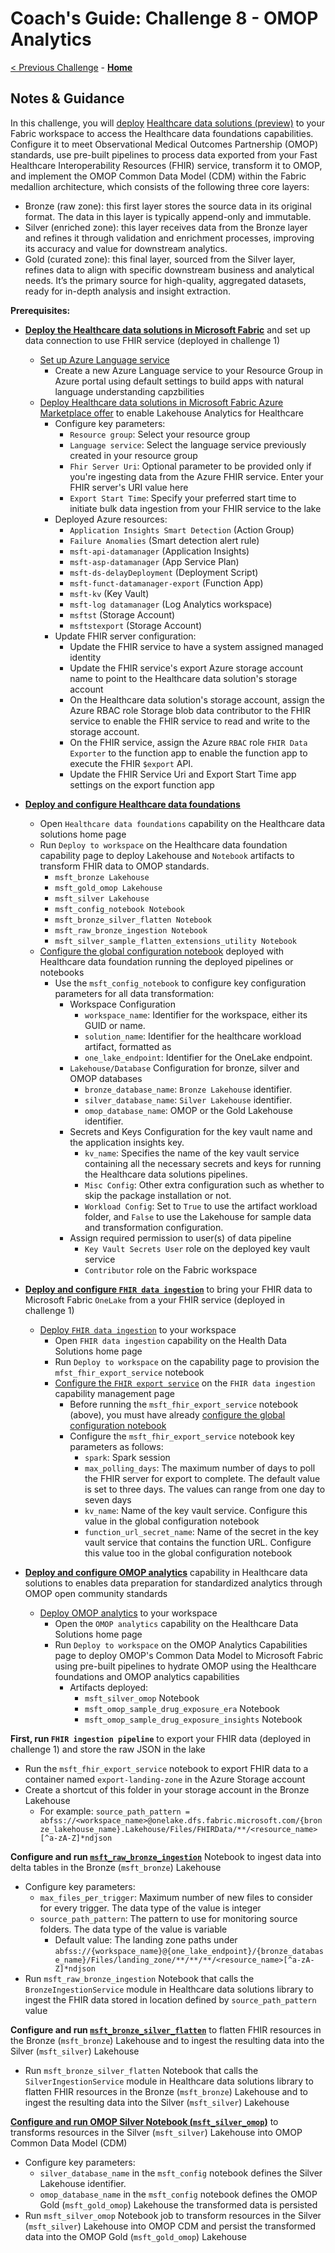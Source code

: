 # Coach's Guide: Challenge 8 - OMOP Analytics

[< Previous Challenge](./Solution07.md) - **[Home](../README.md)**

## Notes & Guidance

In this challenge, you will [deploy](https://learn.microsoft.com/en-us/industry/healthcare/healthcare-data-solutions/deploy) [Healthcare data solutions (preview)](https://learn.microsoft.com/en-us/industry/healthcare/healthcare-data-solutions/overview) to your Fabric workspace to access the Healthcare data foundations capabilities. Configure it to meet Observational Medical Outcomes Partnership (OMOP) standards, use pre-built pipelines to process data exported from your Fast Healthcare Interoperability Resources (FHIR) service, transform it to OMOP, and implement the OMOP Common Data Model (CDM) within the Fabric medallion architecture, which consists of the following three core layers:
- Bronze (raw zone): this first layer stores the source data in its original format. The data in this layer is typically append-only and immutable.
- Silver (enriched zone): this layer receives data from the Bronze layer and refines it through validation and enrichment processes, improving its accuracy and value for downstream analytics.
- Gold (curated zone): this final layer, sourced from the Silver layer, refines data to align with specific downstream business and analytical needs.  It’s the primary source for high-quality, aggregated datasets, ready for in-depth analysis and insight extraction.

**Prerequisites:**

- **[Deploy the Healthcare data solutions in Microsoft Fabric](https://learn.microsoft.com/en-us/industry/healthcare/healthcare-data-solutions/deploy#use-fhir-service)** and set up data connection to use FHIR service (deployed in challenge 1)
  - [Set up Azure Language service](https://learn.microsoft.com/en-us/industry/healthcare/healthcare-data-solutions/deploy?toc=%2Findustry%2Fhealthcare%2Ftoc.json&bc=%2Findustry%2Fbreadcrumb%2Ftoc.json#set-up-azure-language-service)
    - Create a new Azure Language service to your Resource Group in Azure portal using default settings to build apps with natural language understanding capzbilities
  - [Deploy Healthcare data solutions in Microsoft Fabric Azure Marketplace offer](https://learn.microsoft.com/en-us/industry/healthcare/healthcare-data-solutions/deploy?toc=%2Findustry%2Fhealthcare%2Ftoc.json&bc=%2Findustry%2Fbreadcrumb%2Ftoc.json#deploy-azure-marketplace-offer) to enable Lakehouse Analytics for Healthcare
    - Configure key parameters:
      - `Resource group`: Select your resource group
      - `Language service`: Select the language service previously created in your resource group
      - `Fhir Server Uri`: Optional parameter to be provided only if you're ingesting data from the Azure FHIR service. Enter your FHIR server's URI value here
      - `Export Start Time`: Specify your preferred start time to initiate bulk data ingestion from your FHIR service to the lake
    - Deployed Azure resources:
      - `Application Insights Smart Detection` (Action Group)
      - `Failure Anomalies` (Smart detection alert rule)
      - `msft-api-datamanager` (Application Insights)
      - `msft-asp-datamanager` (App Service Plan)
      - `msft-ds-delayDeployment` (Deployment Script)
      - `msft-funct-datamanager-export` (Function App)
      - `msft-kv` (Key Vault)
      - `msft-log datamanager` (Log Analytics workspace)
      - `msftst` (Storage Account)
      - `msftstexport` (Storage Account)
    - Update FHIR server configuration:
      - Update the FHIR service to have a system assigned managed identity
      - Update the FHIR service's export Azure storage account name to point to the Healthcare data solution's storage account 
      - On the Healthcare data solution's storage account, assign the Azure RBAC role Storage blob data contributor to the FHIR service to enable the FHIR service to read and write to the storage account.
      - On the FHIR service, assign the Azure `RBAC` role `FHIR Data Exporter` to the function app to enable the function app to execute the FHIR `$export` API.
      - Update the FHIR Service Uri and Export Start Time app settings on the export function app

- **[Deploy and configure Healthcare data foundations](https://learn.microsoft.com/en-us/industry/healthcare/healthcare-data-solutions/healthcare-data-foundations-configure)**
  - Open `Healthcare data foundations` capability on the Healthcare data solutions home page
  - Run `Deploy to workspace` on the Healthcare data foundation capability page to deploy Lakehouse and `Notebook` artifacts to transform FHIR data to OMOP standards.
    - `msft_bronze Lakehouse`
    - `msft_gold_omop Lakehouse`
    - `msft_silver Lakehouse`
    - `msft_config_notebook Notebook`
    - `msft_bronze_silver_flatten Notebook`
    - `msft_raw_bronze_ingestion Notebook`
    - `msft_silver_sample_flatten_extensions_utility Notebook`
  - [Configure the global configuration notebook](https://learn.microsoft.com/en-us/industry/healthcare/healthcare-data-solutions/healthcare-data-foundations-configure#configure-the-global-configuration-notebook) deployed with Healthcare data foundation running the deployed pipelines or notebooks  
    - Use the `msft_config_notebook` to configure key configuration parameters for all data transformation:
        - Workspace Configuration
          - `workspace_name`: Identifier for the workspace, either its GUID or name.
          - `solution_name`: Identifier for the healthcare workload artifact, formatted as
          - `one_lake_endpoint`: Identifier for the OneLake endpoint.
        - `Lakehouse/Database` Configuration for bronze, silver and OMOP databases
          - `bronze_database_name`: `Bronze Lakehouse` identifier.
          - `silver_database_name`: `Silver Lakehouse` identifier.
          - `omop_database_name`: OMOP or the Gold Lakehouse identifier.
        - Secrets and Keys Configuration for the key vault name and the application insights key.
          - `kv_name`: Specifies the name of the key vault service containing all the necessary secrets and keys for running the Healthcare data solutions pipelines.
          - `Misc Config`: Other extra configuration such as whether to skip the package installation or not.
          - `Workload Config`: Set to `True` to use the artifact workload folder, and `False` to use the Lakehouse for sample data and transformation configuration.
        - Assign required permission to user(s) of data pipeline
          - `Key Vault Secrets User` role on the deployed key vault service
          - `Contributor` role on the Fabric workspace
  
- **[Deploy and configure `FHIR data ingestion`](https://learn.microsoft.com/en-us/industry/healthcare/healthcare-data-solutions/fhir-data-ingestion-configure)** to bring your FHIR data to Microsoft Fabric `OneLake` from a your FHIR service (deployed in challenge 1)
  - [Deploy `FHIR data ingestion`](https://learn.microsoft.com/en-us/industry/healthcare/healthcare-data-solutions/fhir-data-ingestion-configure#deploy-fhir-data-ingestion) to your workspace
    - Open `FHIR data ingestion` capability on the Health Data Solutions home page
    - Run `Deploy to workspace` on the capability page to provision the `mfst_fhir_export_service` notebook
    - [Configure the `FHIR export service`](https://learn.microsoft.com/en-us/industry/healthcare/healthcare-data-solutions/fhir-data-ingestion-configure#configure-the-fhir-export-service) on the `FHIR data ingestion` capability management page
      - Before running the `msft_fhir_export_service` notebook (above), you must have already [configure the global configuration notebook](https://learn.microsoft.com/en-us/industry/healthcare/healthcare-data-solutions/healthcare-data-foundations-configure#configure-the-global-configuration-notebook)
      - Configure the `msft_fhir_export_service` notebook key parameters as follows:
        - `spark`: Spark session
        - `max_polling_days`: The maximum number of days to poll the FHIR server for export to complete. The default value is set to three days. The values can range from one day to seven days
        - `kv_name`: Name of the key vault service. Configure this value in the global configuration notebook
        - `function_url_secret_name`: Name of the secret in the key vault service that contains the function URL. Configure this value too in the global configuration notebook

- **[Deploy and configure OMOP analytics](https://learn.microsoft.com/en-us/industry/healthcare/healthcare-data-solutions/omop-analytics-configure)** capability in Healthcare data solutions to enables data preparation for standardized analytics through OMOP open community standards
  - [Deploy OMOP analytics](https://learn.microsoft.com/en-us/industry/healthcare/healthcare-data-solutions/omop-analytics-configure#deploy-omop-analytics) to your workspace
    - Open the `OMOP analytics` capability on the Healthcare Data Solutions home page
    - Run `Deploy to workspace` on the OMOP Analytics Capabilities page to deploy OMOP's Common Data Model to Microsoft Fabric using pre-built pipelines to hydrate OMOP using the Healthcare foundations and OMOP analytics capabilities
      - Artifacts deployed:
        - `msft_silver_omop` Notebook
        - `msft_omop_sample_drug_exposure_era` Notebook
        - `msft_omop_sample_drug_exposure_insights` Notebook

**First, run `FHIR ingestion pipeline`** to export your FHIR data (deployed in challenge 1) and store the raw JSON in the lake
  - Run the `msft_fhir_export_service` notebook to export FHIR data to a container named `export-landing-zone` in the Azure Storage account
  - Create a shortcut of this folder in your storage account in the Bronze Lakehouse
    - For example:
        `source_path_pattern = abfss://<workspace_name>@onelake.dfs.fabric.microsoft.com/{bronze_lakehouse_name}.Lakehouse/Files/FHIRData/**/<resource_name>[^a-zA-Z]*ndjson`

**Configure and run [`msft_raw_bronze_ingestion`](https://learn.microsoft.com/en-us/industry/healthcare/healthcare-data-solutions/healthcare-data-foundations-configure#healthcare_msft_raw_bronze_ingestion)** Notebook to ingest data into delta tables in the Bronze (`msft_bronze`) Lakehouse
  - Configure key parameters:
    - `max_files_per_trigger`: Maximum number of new files to consider for every trigger. The data type of the value is integer
    - `source_path_pattern`: The pattern to use for monitoring source folders. The data type of the value is variable
      - Default value: The landing zone paths under `abfss://{workspace_name}@{one_lake_endpoint}/{bronze_database_name}/Files/landing_zone/**/**/**/<resource_name>[^a-zA-Z]*ndjson`
  - Run `msft_raw_bronze_ingestion` Notebook that calls the  `BronzeIngestionService` module in Healthcare data solutions library to ingest the FHIR data stored in location defined by `source_path_pattern` value

**Configure and run [`msft_bronze_silver_flatten`](https://learn.microsoft.com/en-us/industry/healthcare/healthcare-data-solutions/healthcare-data-foundations-configure#healthcare_msft_bronze_silver_flatten)** to flatten FHIR resources in the Bronze (`msft_bronze`) Lakehouse and to ingest the resulting data into the Silver (`msft_silver`) Lakehouse
  - Run `msft_bronze_silver_flatten` Notebook that calls the  `SilverIngestionService` module in Healthcare data solutions library to flatten FHIR resources in the Bronze (`msft_bronze`) Lakehouse and to ingest the resulting data into the Silver (`msft_silver`) Lakehouse
 
**[Configure and run OMOP Silver Notebook (`msft_silver_omop`)](https://learn.microsoft.com/en-us/industry/healthcare/healthcare-data-solutions/omop-analytics-configure?toc=%2Findustry%2Fhealthcare%2Ftoc.json&amp%3Bbc=%2Findustry%2Fbreadcrumb%2Ftoc.json#configure-the-omop-silver-notebook)** to transforms resources in the Silver (`msft_silver`) Lakehouse into OMOP Common Data Model (CDM)
  - Configure key parameters:
    - `silver_database_name` in the `msft_config` notebook defines the Silver Lakehouse identifier. 
    - `omop_database_name` in the `msft_config` notebook defines the OMOP Gold (`msft_gold_omop`) Lakehouse the transformed data is persisted
  - Run `msft_silver_omop` Notebook job to transform resources in the Silver (`msft_silver`) Lakehouse into OMOP CDM and persist the transformed data into the OMOP Gold (`msft_gold_omop`) Lakehouse 





